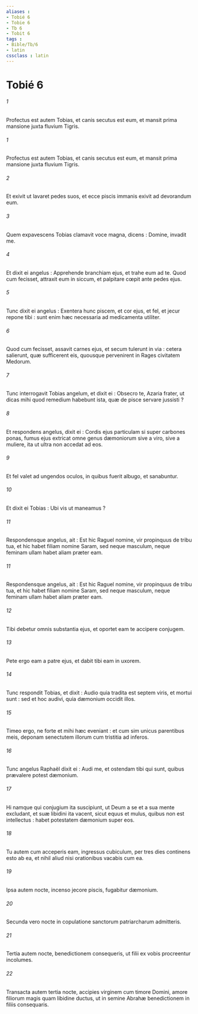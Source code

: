 ```yaml
---
aliases : 
- Tobié 6
- Tobie 6
- Tb 6
- Tobit 6
tags : 
- Bible/Tb/6
- latin
cssclass : latin
---
```


# Tobié 6

###### 1
Profectus est autem Tobias, et canis secutus est eum, et mansit prima mansione juxta fluvium Tigris.
###### 1
Profectus est autem Tobias, et canis secutus est eum, et mansit prima mansione juxta fluvium Tigris.
###### 2
Et exivit ut lavaret pedes suos, et ecce piscis immanis exivit ad devorandum eum.
###### 3
Quem expavescens Tobias clamavit voce magna, dicens : Domine, invadit me.
###### 4
Et dixit ei angelus : Apprehende branchiam ejus, et trahe eum ad te. Quod cum fecisset, attraxit eum in siccum, et palpitare cœpit ante pedes ejus.
###### 5
Tunc dixit ei angelus : Exentera hunc piscem, et cor ejus, et fel, et jecur repone tibi : sunt enim hæc necessaria ad medicamenta utiliter.
###### 6
Quod cum fecisset, assavit carnes ejus, et secum tulerunt in via : cetera salierunt, quæ sufficerent eis, quousque pervenirent in Rages civitatem Medorum.
###### 7
Tunc interrogavit Tobias angelum, et dixit ei : Obsecro te, Azaria frater, ut dicas mihi quod remedium habebunt ista, quæ de pisce servare jussisti ?
###### 8
Et respondens angelus, dixit ei : Cordis ejus particulam si super carbones ponas, fumus ejus extricat omne genus dæmoniorum sive a viro, sive a muliere, ita ut ultra non accedat ad eos.
###### 9
Et fel valet ad ungendos oculos, in quibus fuerit albugo, et sanabuntur.
###### 10
Et dixit ei Tobias : Ubi vis ut maneamus ?
###### 11
Respondensque angelus, ait : Est hic Raguel nomine, vir propinquus de tribu tua, et hic habet filiam nomine Saram, sed neque masculum, neque feminam ullam habet aliam præter eam.
###### 11
Respondensque angelus, ait : Est hic Raguel nomine, vir propinquus de tribu tua, et hic habet filiam nomine Saram, sed neque masculum, neque feminam ullam habet aliam præter eam.
###### 12
Tibi debetur omnis substantia ejus, et oportet eam te accipere conjugem.
###### 13
Pete ergo eam a patre ejus, et dabit tibi eam in uxorem.
###### 14
Tunc respondit Tobias, et dixit : Audio quia tradita est septem viris, et mortui sunt : sed et hoc audivi, quia dæmonium occidit illos.
###### 15
Timeo ergo, ne forte et mihi hæc eveniant : et cum sim unicus parentibus meis, deponam senectutem illorum cum tristitia ad inferos.
###### 16
Tunc angelus Raphaël dixit ei : Audi me, et ostendam tibi qui sunt, quibus prævalere potest dæmonium.
###### 17
Hi namque qui conjugium ita suscipiunt, ut Deum a se et a sua mente excludant, et suæ libidini ita vacent, sicut equus et mulus, quibus non est intellectus : habet potestatem dæmonium super eos.
###### 18
Tu autem cum acceperis eam, ingressus cubiculum, per tres dies continens esto ab ea, et nihil aliud nisi orationibus vacabis cum ea.
###### 19
Ipsa autem nocte, incenso jecore piscis, fugabitur dæmonium.
###### 20
Secunda vero nocte in copulatione sanctorum patriarcharum admitteris.
###### 21
Tertia autem nocte, benedictionem consequeris, ut filii ex vobis procreentur incolumes.
###### 22
Transacta autem tertia nocte, accipies virginem cum timore Domini, amore filiorum magis quam libidine ductus, ut in semine Abrahæ benedictionem in filiis consequaris.
